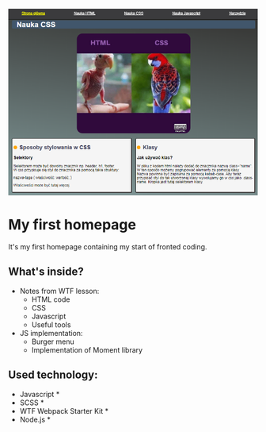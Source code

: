 ![cover](./src/assets/img/myHomepage.png)

# My first homepage

It's my first homepage containing my start of fronted coding.

## What's inside?

- Notes from WTF lesson:
    - HTML code
    - CSS 
    - Javascript
    - Useful tools
- JS implementation:
    - Burger menu
    - Implementation of Moment library

## Used technology:

* Javascript *
* SCSS *
* WTF Webpack Starter Kit *
* Node.js *
